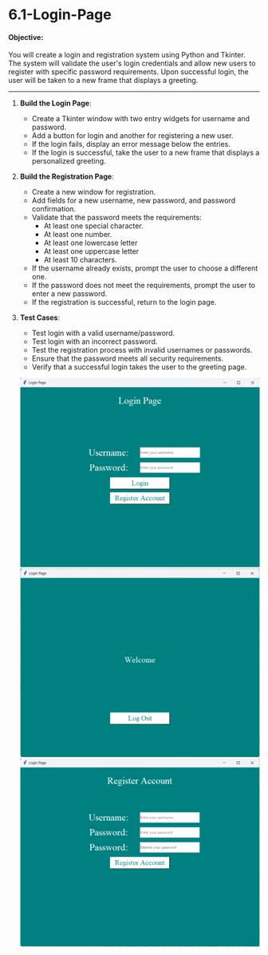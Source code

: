 # 6.1-Login-Page

#### Objective:
You will create a login and registration system using Python and Tkinter. The system will validate the user's login credentials and allow new users to register with specific password requirements. Upon successful login, the user will be taken to a new frame that displays a greeting.

---
1. **Build the Login Page**:
   - Create a Tkinter window with two entry widgets for username and password.
   - Add a button for login and another for registering a new user.
   - If the login fails, display an error message below the entries.
   - If the login is successful, take the user to a new frame that displays a personalized greeting.

2. **Build the Registration Page**:
   - Create a new window for registration.
   - Add fields for a new username, new password, and password confirmation.
   - Validate that the password meets the requirements:
     - At least one special character.
     - At least one number.
     - At least one lowercase letter
     - At least one uppercase letter
     - At least 10 characters.
   - If the username already exists, prompt the user to choose a different one.
   - If the password does not meet the requirements, prompt the user to enter a new password.
   - If the registration is successful, return to the login page.

3. **Test Cases**:
   - Test login with a valid username/password.
   - Test login with an incorrect password.
   - Test the registration process with invalid usernames or passwords.
   - Ensure that the password meets all security requirements.
   - Verify that a successful login takes the user to the greeting page.
  
   ![Login Page](images/loginpage1.png)
   ![Welcome Screen](images/loginpage2.png)
   ![Register Page](images/loginpage3.png)
   



